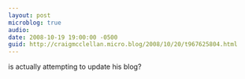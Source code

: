 ```yaml
---
layout: post
microblog: true
audio: 
date: 2008-10-19 19:00:00 -0500
guid: http://craigmcclellan.micro.blog/2008/10/20/t967625804.html
---
```

is actually attempting to update his blog?
